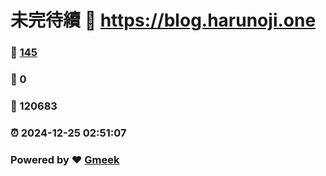# 未完待續 :link: https://blog.harunoji.one 
### :page_facing_up: [145](https://blog.harunoji.one/tag.html) 
### :speech_balloon: 0 
### :hibiscus: 120683 
### :alarm_clock: 2024-12-25 02:51:07 
### Powered by :heart: [Gmeek](https://github.com/Meekdai/Gmeek)
